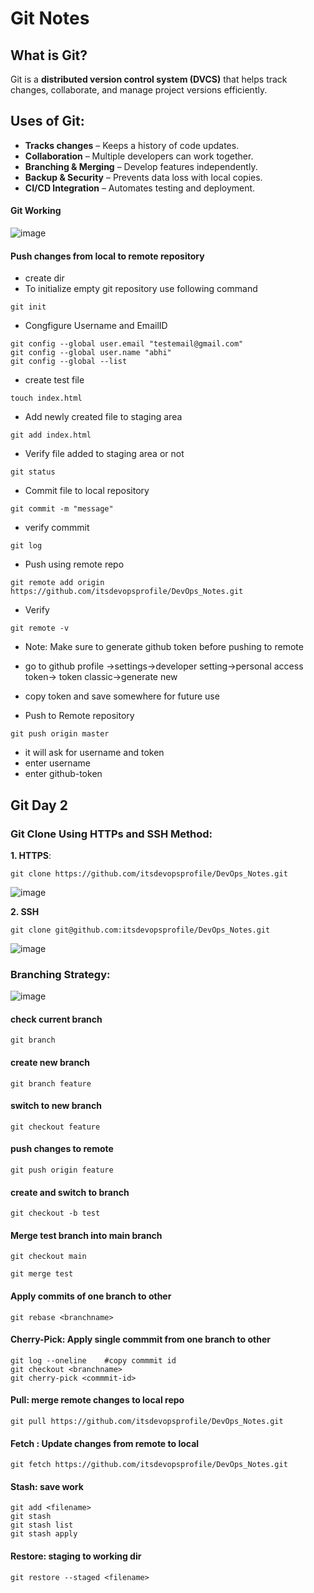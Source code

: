 # Git Notes

## What is Git?
Git is a **distributed version control system (DVCS)** that helps track changes, collaborate, and manage project versions efficiently.

## Uses of Git:
- **Tracks changes** – Keeps a history of code updates.
- **Collaboration** – Multiple developers can work together.
- **Branching & Merging** – Develop features independently.
- **Backup & Security** – Prevents data loss with local copies.
- **CI/CD Integration** – Automates testing and deployment.



#### Git Working
![image](https://github.com/user-attachments/assets/ff4ea8a5-9c26-4a41-8ab9-abcefe5d66d9)


#### Push changes from local to remote repository
- create dir 
- To initialize empty git repository use following command
```
git init
```
- Congfigure Username and EmailID
```
git config --global user.email "testemail@gmail.com"
git config --global user.name "abhi"
git config --global --list
```

- create test file
```
touch index.html
```
- Add newly created file to staging area
```
git add index.html
```
- Verify file added to staging area or not
```
git status
```
- Commit file to local repository
```
git commit -m "message"
```
- verify commmit
```
git log
```
- Push using  remote repo
```
git remote add origin https://github.com/itsdevopsprofile/DevOps_Notes.git
```
- Verify
```
git remote -v
```
- Note: Make sure to generate github token before pushing to remote
- go to github profile ->settings->developer setting->personal access token-> token classic->generate new
  

- copy token and save somewhere for future use

- Push to Remote repository
```
git push origin master
```
- it will ask for username and token
- enter username
- enter github-token

## Git Day 2
### Git Clone Using HTTPs and SSH Method:

**1. HTTPS**: 
```
git clone https://github.com/itsdevopsprofile/DevOps_Notes.git
```
![image](https://github.com/user-attachments/assets/f98b0cce-9000-429a-a34c-86297f535e8c)

**2. SSH**
```
git clone git@github.com:itsdevopsprofile/DevOps_Notes.git
```
![image](https://github.com/user-attachments/assets/4a344a9c-de4e-47b8-bec9-65d54f992771)


### Branching Strategy:

![image](https://github.com/user-attachments/assets/ecc0c9a6-b972-4962-bc9c-8c05cf70ed9e)


#### check current branch
```
git branch
```

#### create new branch
````
git branch feature
````

#### switch to new branch
````
git checkout feature
````

#### push changes to remote
````
git push origin feature
````

#### create and switch to branch 

````
git checkout -b test
````

#### Merge test branch into main branch
````
git checkout main
````
````
git merge test
````

#### Apply commits of one branch to other
````
git rebase <branchname>
````
#### Cherry-Pick: Apply single commmit from one branch to other
````
git log --oneline    #copy commmit id
git checkout <branchname>
git cherry-pick <commmit-id>
````

#### Pull: merge remote changes to local repo
````
git pull https://github.com/itsdevopsprofile/DevOps_Notes.git
````

#### Fetch : Update changes from remote to local
````
git fetch https://github.com/itsdevopsprofile/DevOps_Notes.git
````
#### Stash: save work
````
git add <filename>
git stash
git stash list
git stash apply
````
#### Restore: staging to working dir
````
git restore --staged <filename>
````


